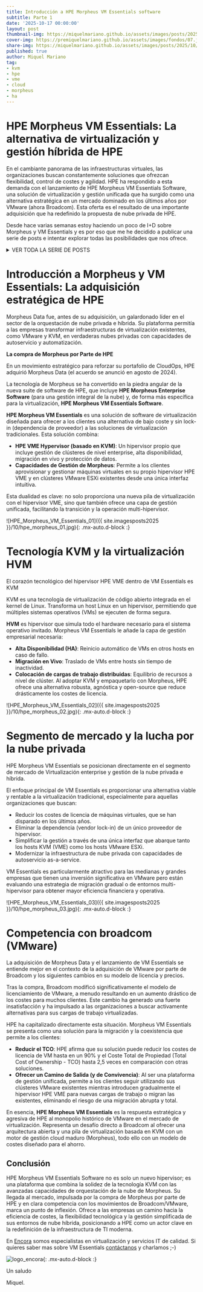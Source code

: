 ```yaml
---
title: Introducción a HPE Morpheus VM Essentials software
subtitle: Parte 1
date: '2025-10-17 00:00:00'
layout: post
thumbnail-img: https://miquelmariano.github.io/assets/images/posts/2025/10/hpe_morpheus_01.jpg
cover-img: https://premiquelmariano.github.io/assets/images/fondos/07.jpg
share-img: https://miquelmariano.github.io/assets/images/posts/2025/10/hpe_morpheus_01.jpg
published: true
author: Miquel Mariano
tag:
- kvm
- hpe
- vme
- cloud
- morpheus
- ha
---
```


# HPE Morpheus VM Essentials: La alternativa de virtualización y gestión híbrida de HPE

En el cambiante panorama de las infraestructuras virtuales, las organizaciones buscan constantemente soluciones que ofrezcan flexibilidad, control de costes y agilidad. HPE ha respondido a esta demanda con el lanzamiento de HPE Morpheus VM Essentials Software, una solución de virtualización y gestión unificada que ha surgido como una alternativa estratégica en un mercado dominado en los últimos años por VMware (ahora Broadcom). 
Esta oferta es el resultado de una importante adquisición que ha redefinido la propuesta de nube privada de HPE.

Desde hace varias semanas estoy haciendo un poco de I+D sobre Morpheus y VM Essentials y es por eso que me he decidido a publicar una serie de posts e intentar explorar todas las posibilidades que nos ofrece.

<details markdown="1">
<summary>VER TODA LA SERIE DE POSTS</summary>
- [Parte 1 - Introducción a HPE Morpheus VM Essentials software](https://miquelmariano.github.io/2025/10/17/introduccion-hpe-morpheus-vm-essentials-software/)
- [Parte 2 - Instalación VM Essentials software]
- [Parte 3 - Instalación VME Manager]
- [Parte 4 - Configuración inicial]
- [Parte 5 - Creación cluster Ceph]
- [Parte 6 - Desplegar nuestra primera VM]
- [Parte 7 - Backups]
- [Parte 8 - Pruebas de HA]
- [Parte 9 - Migración de VMs desde vSphere]
- [Parte 10 - Comandos útiles]
</details>

# Introducción a Morpheus y VM Essentials: La adquisición estratégica de HPE

Morpheus Data fue, antes de su adquisición, un galardonado líder en el sector de la orquestación de nube privada e híbrida. Su plataforma permitía a las empresas transformar infraestructuras de virtualización existentes, como VMware y KVM, en verdaderas nubes privadas con capacidades de autoservicio y automatización.

**La compra de Morpheus por Parte de HPE**

En un movimiento estratégico para reforzar su portafolio de CloudOps, HPE adquirió Morpheus Data (el acuerdo se anunció en agosto de 2024).

La tecnología de Morpheus se ha convertido en la piedra angular de la nueva suite de software de HPE, que incluye **HPE Morpheus Enterprise Software** (para una gestión integral de la nube) y, de forma más específica para la virtualización, **HPE Morpheus VM Essentials Software**.

**HPE Morpheus VM Essentials** es una solución de software de virtualización diseñada para ofrecer a los clientes una alternativa de bajo coste y sin lock-in (dependencia de proveedor) a las soluciones de virtualización tradicionales. Esta solución combina:
  - **HPE VME Hypervisor (basado en KVM)**: Un hipervisor propio que incluye gestión de clústeres de nivel enterprise, alta disponibilidad, migración en vivo y protección de datos.
  - **Capacidades de Gestión de Morpheus**: Permite a los clientes aprovisionar y gestionar máquinas virtuales en su propio hipervisor HPE VME y en clústeres VMware ESXi existentes desde una única interfaz intuitiva.

Esta dualidad es clave: no solo proporciona una nueva pila de virtualización con el hipervisor VME, sino que también ofrece una capa de gestión unificada, facilitando la transición y la operación multi-hipervisor.

![HPE_Morpheus_VM_Essentials_01]({{ site.imagesposts2025 }}/10/hpe_morpheus_01.jpg){: .mx-auto.d-block :}

# Tecnología KVM y la virtualización HVM

El corazón tecnológico del hipervisor HPE VME dentro de VM Essentials es KVM 

KVM es una tecnología de virtualización de código abierto integrada en el kernel de Linux. Transforma un host Linux en un hipervisor, permitiendo que múltiples sistemas operativos (VMs) se ejecuten de forma segura.

**HVM** es hipervisor que simula todo el hardware necesario para el sistema operativo invitado. Morpheus VM Essentials le añade la capa de gestión empresarial necesaria:
  - **Alta Disponibilidad (HA)**: Reinicio automático de VMs en otros hosts en caso de fallo.
  - **Migración en Vivo**: Traslado de VMs entre hosts sin tiempo de inactividad.
  - **Colocación de cargas de trabajo distribuidas**: Equilibrio de recursos a nivel de clúster.
Al adoptar KVM y empaquetarlo con Morpheus, HPE ofrece una alternativa robusta, agnóstica y open-source que reduce drásticamente los costes de licencia.

![HPE_Morpheus_VM_Essentials_02]({{ site.imagesposts2025 }}/10/hpe_morpheus_02.jpg){: .mx-auto.d-block :}

# Segmento de mercado y la lucha por la nube privada
HPE Morpheus VM Essentials se posicionan directamente en el segmento de mercado de Virtualización enterprise y gestión de la nube privada e híbrida.

El enfoque principal de VM Essentials es proporcionar una alternativa viable y rentable a la virtualización tradicional, especialmente para aquellas organizaciones que buscan:
  - Reducir los costes de licencia de máquinas virtuales, que se han disparado en los últimos años.
  - Eliminar la dependencia (vendor lock-in) de un único proveedor de hipervisor.
  - Simplificar la gestión a través de una única interfaz que abarque tanto los hosts KVM (VME) como los hosts VMware ESXi.
  - Modernizar la infraestructura de nube privada con capacidades de autoservicio as-a-service.

VM Essentials es particularmente atractivo para las medianas y grandes empresas que tienen una inversión significativa en VMware pero están evaluando una estrategia de migración gradual o de entornos multi-hipervisor para obtener mayor eficiencia financiera y operativa. 

![HPE_Morpheus_VM_Essentials_03]({{ site.imagesposts2025 }}/10/hpe_morpheus_03.jpg){: .mx-auto.d-block :}

# Competencia con broadcom (VMware)
La adquisición de Morpheus Data y el lanzamiento de VM Essentials se entiende mejor en el contexto de la adquisición de VMware por parte de Broadcom y los siguientes cambios en su modelo de licencia y precios.

Tras la compra, Broadcom modificó significativamente el modelo de licenciamiento de VMware, a menudo resultando en un aumento drástico de los costes para muchos clientes. Este cambio ha generado una fuerte insatisfacción y ha impulsado a las organizaciones a buscar activamente alternativas para sus cargas de trabajo virtualizadas.

HPE ha capitalizado directamente esta situación. Morpheus VM Essentials se presenta como una solución para la migración y la coexistencia que permite a los clientes:
  - **Reducir el TCO**: HPE afirma que su solución puede reducir los costes de licencia de VM hasta en un 90% y el Coste Total de Propiedad (Total Cost of Ownership - TCO) hasta 2,5 veces en comparación con otras soluciones.
  - **Ofrecer un Camino de Salida (y de Convivencia)**: Al ser una plataforma de gestión unificada, permite a los clientes seguir utilizando sus clústeres VMware existentes mientras introducen gradualmente el hipervisor HPE VME para nuevas cargas de trabajo o migran las existentes, eliminando el riesgo de una migración abrupta y total.

En esencia, **HPE Morpheus VM Essentials** es la respuesta estratégica y agresiva de HPE al monopolio histórico de VMware en el mercado de virtualización. Representa un desafío directo a Broadcom al ofrecer una arquitectura abierta y una pila de virtualización basada en KVM con un motor de gestión cloud maduro (Morpheus), todo ello con un modelo de costes diseñado para el ahorro.

## Conclusión
HPE Morpheus VM Essentials Software no es solo un nuevo hipervisor; es una plataforma que combina la solidez de la tecnología KVM  con las avanzadas capacidades de orquestación de la nube de Morpheus. 
Su llegada al mercado, impulsada por la compra de Morpheus por parte de HPE y en clara competencia con los movimientos de Broadcom/VMware, marca un punto de inflexión. 
Ofrece a las empresas un camino hacia la eficiencia de costes, la flexibilidad tecnológica y la gestión simplificada de sus entornos de nube híbrida, posicionando a HPE como un actor clave en la redefinición de la infraestructura de TI moderna.


En [Encora](https://encora.es/) somos especialistas en virtualización y servicios IT de calidad. Si quieres saber mas sobre VM Essentials [contáctanos](https://encora.es/hablamos/) y charlamos ;-)

![logo_encora](https://encora.es/wp-content/uploads/elementor/thumbs/Isologo-Encora-Azul-qnmtbwtv9jkegh1meyoybyq78g5zf2vo4c5wyvfpr4.png){: .mx-auto.d-block :}

Un saludo

Miquel.